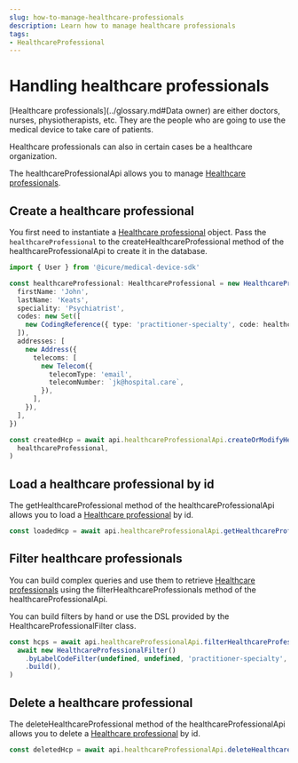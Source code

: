```yaml
---
slug: how-to-manage-healthcare-professionals
description: Learn how to manage healthcare professionals
tags:
- HealthcareProfessional
---
```

# Handling healthcare professionals

[Healthcare professionals](../glossary.md#Data owner) are either doctors, nurses, physiotherapists, etc. They are the 
people who are going to use the medical device to take care of patients.

Healthcare professionals can also in certain cases be a healthcare organization.

The healthcareProfessionalApi allows you to manage [Healthcare professionals](../references/classes/HealthcareProfessional.md).

## Create a healthcare professional

You first need to instantiate a [Healthcare professional](../references/classes/HealthcareProfessional.md) object.
Pass the `healthcareProfessional` to the createHealthcareProfessional method of the healthcareProfessionalApi to create it in the database.

<!-- file://code-samples/how-to/manage-healthcare-professionals/index.mts snippet:Create a healthcare professional-->
```typescript
import { User } from '@icure/medical-device-sdk'

const healthcareProfessional: HealthcareProfessional = new HealthcareProfessional({
  firstName: 'John',
  lastName: 'Keats',
  speciality: 'Psychiatrist',
  codes: new Set([
    new CodingReference({ type: 'practitioner-specialty', code: healthcareProfessionalCode }),
  ]),
  addresses: [
    new Address({
      telecoms: [
        new Telecom({
          telecomType: 'email',
          telecomNumber: `jk@hospital.care`,
        }),
      ],
    }),
  ],
})

const createdHcp = await api.healthcareProfessionalApi.createOrModifyHealthcareProfessional(
  healthcareProfessional,
)
```

## Load a healthcare professional by id

The getHealthcareProfessional method of the healthcareProfessionalApi allows you to load a [Healthcare professional](../references/classes/HealthcareProfessional.md) by id.

<!-- file://code-samples/how-to/manage-healthcare-professionals/index.mts snippet:Load a healthcare professional by id-->
```typescript
const loadedHcp = await api.healthcareProfessionalApi.getHealthcareProfessional(createdHcp.id)
```

## Filter healthcare professionals

You can build complex queries and use them to retrieve [Healthcare professionals](../references/classes/HealthcareProfessional.md) using the filterHealthcareProfessionals method of the healthcareProfessionalApi.

You can build filters by hand or use the DSL provided by the HealthcareProfessionalFilter class.

<!-- file://code-samples/how-to/manage-healthcare-professionals/index.mts snippet:Filter healthcare professionals-->
```typescript
const hcps = await api.healthcareProfessionalApi.filterHealthcareProfessionalBy(
  await new HealthcareProfessionalFilter()
    .byLabelCodeFilter(undefined, undefined, 'practitioner-specialty', healthcareProfessionalCode)
    .build(),
)
```


## Delete a healthcare professional

The deleteHealthcareProfessional method of the healthcareProfessionalApi allows you to delete a [Healthcare professional](../references/classes/HealthcareProfessional.md) by id.

<!-- file://code-samples/how-to/manage-healthcare-professionals/index.mts snippet:Delete a healthcare professional-->
```typescript
const deletedHcp = await api.healthcareProfessionalApi.deleteHealthcareProfessional(createdHcp.id)
```
